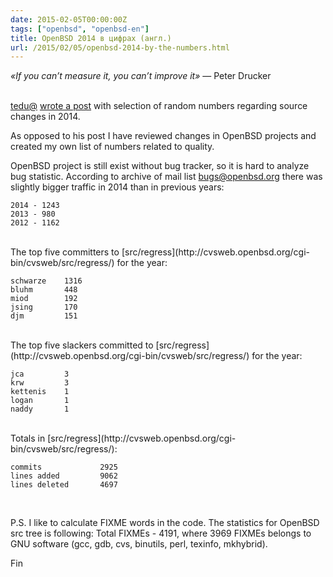 ```yaml
---
date: 2015-02-05T00:00:00Z
tags: ["openbsd", "openbsd-en"]
title: OpenBSD 2014 в цифрах (англ.)
url: /2015/02/05/openbsd-2014-by-the-numbers.html
---
```


*«If you can’t measure it, you can’t improve it»* — Peter Drucker
<br><br>

[tedu@](http://www.tedunangst.com/)
[wrote a post](http://www.tedunangst.com/flak/post/OpenBSD-2014-by-the-numbers)
with selection of random numbers regarding source changes in 2014.

As opposed to his post I have reviewed changes in OpenBSD projects
and created my own list of numbers related to quality.

OpenBSD project is still exist without bug tracker, so it is hard to analyze bug statistic.
According to archive of mail list [bugs@openbsd.org](https://marc.info/?l=openbsd-bugs)
there was slightly bigger traffic in 2014 than in previous years:

	2014 - 1243
	2013 - 980
	2012 - 1162

<br>
The top five committers to [src/regress](http://cvsweb.openbsd.org/cgi-bin/cvsweb/src/regress/) for the year:

	schwarze	1316
	bluhm		448
	miod		192
	jsing		170
	djm			151

<br>
The top five slackers committed to [src/regress](http://cvsweb.openbsd.org/cgi-bin/cvsweb/src/regress/) for the year:

	jca			3
	krw			3
	kettenis	1
	logan		1
	naddy		1

<br>
Totals in [src/regress](http://cvsweb.openbsd.org/cgi-bin/cvsweb/src/regress/):

	commits				2925
	lines added			9062
	lines deleted		4697
<br>

<!--
statistics was derived from cvs log -d"2014-01-01<2015-01-01"
-->

P.S. I like to calculate FIXME words in the code.
The statistics for OpenBSD src tree is following:
Total FIXMEs - 4191, where 3969 FIXMEs belongs to GNU software (gcc, gdb, cvs, binutils, perl, texinfo, mkhybrid).

<!--
find . -name "*.c" -print0 | xargs -0 egrep -i FIXME
-->

Fin
